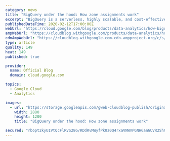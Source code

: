 ```yaml
---
category: news
title: "BigQuery under the hood: How zone assignments work"
excerpt: "BigQuery is a serverless, highly scalable, and cost-effective cloud data warehouse. It’s designed to be flexible and easy to use. There are lots of interesting features and design decisions made when creating BigQuery, and we’ll dive into how zone assignments work in this post. Like other Google Cloud"
publishedDateTime: 2020-02-12T17:00:00Z
webUrl: "https://cloud.google.com/blog/products/data-analytics/how-bigquery-zone-assignments-work/"
ampWebUrl: "https://cloudblog.withgoogle.com/products/data-analytics/how-bigquery-zone-assignments-work/amp/"
cdnAmpWebUrl: "https://cloudblog-withgoogle-com.cdn.ampproject.org/c/s/cloudblog.withgoogle.com/products/data-analytics/how-bigquery-zone-assignments-work/amp/"
type: article
quality: 149
heat: 149
published: true

provider:
  name: Official Blog
  domain: cloud.google.com

topics:
  - Google Cloud
  - Analytics

images:
  - url: "https://storage.googleapis.com/gweb-cloudblog-publish/original_images/Google_Cloud_Data_Analytics_1.jpg"
    width: 2880
    height: 1200
    title: "BigQuery under the hood: How zone assignments work"

secured: "rbopt2kyU1VtQcFlRVS28G/RDdRvMWyfPk0z0Q4rxaVNWVPGNHGanGUVR2ShCrCYu81M5ipQgGAz9RuHKf5C64IVADgAssC2tbOvWAJRnHYOF2sEdn09IHYeJ9R+XBNwcPDEJEYuy2rGvGn8igEV2rDhnQnuxpP2Jq40MHz0MojC806C8kwz7tMYwU6Izz+hT2aPWxt7e9G4XmKPU5+sdwgDJUR8bHjXQLyzaAjJKPrGYMt2Jbtg2+Ea/ZZQcBy1BNPbh9FcxgIqOZOUzcKKH5F211Vr6t4B3DTWZXKQ3E2EUuHPCZdndg1fXLHZDmb9Rlmq0uxTg8Sg54mR7qGNog==;T6r1e870+ebe9B2erQljCw=="
---
```


